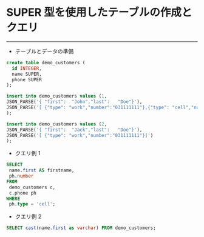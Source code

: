 # SUPER 型を使用したテーブルの作成とクエリ

---

* テーブルとデータの準備

```sql
create table demo_customers (
  id INTEGER,
  name SUPER,
  phone SUPER
);

insert into demo_customers values (1,
JSON_PARSE('{ "first":  "John","last":   "Doe"}'),
JSON_PARSE('[ {"type": "work","number":"031111111"},{"type": "cell","number":"0901111111"}]')
);

insert into demo_customers values (2,
JSON_PARSE('{ "first":  "Jack","last":   "Doe"}'),
JSON_PARSE('[ {"type": "work","number":"031111111"}]')
);
```

* クエリ例 1 

```sql
SELECT
 name.first AS firstname,
 ph.number
FROM
 demo_customers c,
 c.phone ph
WHERE 
 ph.type = 'cell';
```

* クエリ例 2

```sql
SELECT cast(name.first as varchar) FROM demo_customers;
```